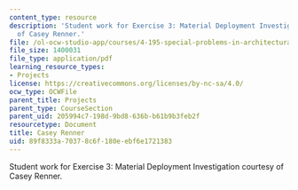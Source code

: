 ```yaml
---
content_type: resource
description: 'Student work for Exercise 3: Material Deployment Investigation courtesy
  of Casey Renner.'
file: /ol-ocw-studio-app/courses/4-195-special-problems-in-architectural-design-spring-2005/89f8333a70378c6f180eebf6e1721383_3rener.pdf
file_size: 1400031
file_type: application/pdf
learning_resource_types:
- Projects
license: https://creativecommons.org/licenses/by-nc-sa/4.0/
ocw_type: OCWFile
parent_title: Projects
parent_type: CourseSection
parent_uid: 205994c7-198d-9bd8-636b-b61b9b3feb2f
resourcetype: Document
title: Casey Renner
uid: 89f8333a-7037-8c6f-180e-ebf6e1721383
---
```

Student work for Exercise 3: Material Deployment Investigation courtesy of Casey Renner.